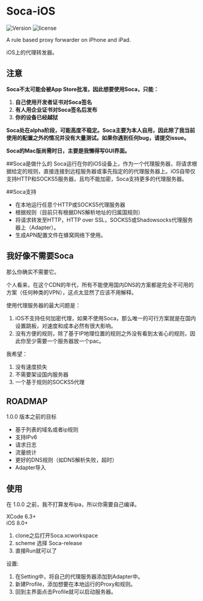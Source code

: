 # Soca-iOS
![Version](https://img.shields.io/github/release/zhuhaow/Soca-iOS.svg) ![license](https://img.shields.io/github/license/zhuhaow/Soca-iOS.svg)

A rule based proxy forwarder on iPhone and iPad. 

iOS上的代理转发器。

## 注意
**Soca不太可能会被App Store批准，因此想要使用Soca，只能：**

1. **自己使用开发者证书对Soca签名**
2. **有人用企业证书对Soca签名后发布**
3. **你的设备已经越狱**

**Soca处在alpha阶段，可能高度不稳定。Soca主要为本人自用，因此除了我当前使用的配置之外的情况并没有大量测试。如果你遇到任何bug，请提交issue。**

**Soca的Mac版尚需时日，主要是我懒得写GUI界面。**


##Soca是做什么的
Soca运行在你的iOS设备上，作为一个代理服务器，将请求根据给定的规则，直接连接到远程服务器或事先指定的的代理服务器上。iOS自带仅支持HTTP和SOCKS5服务器，且均不能加密，Soca支持更多的代理服务器。

##Soca支持
* 在本地运行任意个HTTP或SOCKS5代理服务器
* 根据规则（目前只有根据DNS解析地址的归属国规则）
* 将请求转发至HTTP，HTTP over SSL，SOCKS5或Shadowsocks代理服务器上（Adapter）。
* 生成APN配置文件在蜂窝网络下使用。

## 我好像不需要Soca
那么你确实不需要它。

个人看来，在这个CDN的年代，所有不能使用国内DNS的方案都是完全不可用的方案（任何种类的VPN），这点太显然了应该不用解释。

使用代理服务器的最大问题是：

1. iOS不支持任何加密代理，如果不使用Soca，那么唯一的可行方案就是在国内设置跳板，对速度和成本必然有很大影响。
2. 没有方便的规则，除了基于IP地理位置的规则之外没有看到太省心的规则，因此你至少需要一个服务器放一个pac。

我希望：

1. 没有速度损失
2. 不需要架设国内服务器
3. 一个基于规则的SOCKS5代理


## ROADMAP
1.0.0 版本之前的目标

* 基于列表的域名或者ip规则
* 支持IPv6
* 请求日志
* 流量统计
* 更好的DNS规则（如DNS解析失败，超时）
* Adapter导入


## 使用
在 1.0.0 之前，我不打算发布ipa，所以你需要自己编译。

XCode 6.3+  
iOS 8.0+

1. clone之后打开Soca.xcworkspace
2. scheme 选择 Soca-release
3. 直接Run就可以了

设置:

1. 在Setting中，将自己的代理服务器添加到Adapter中。
2. 新建Profile，添加想要在本地运行的Proxy和规则。
3. 回到主界面点击Profile就可以启动服务器。